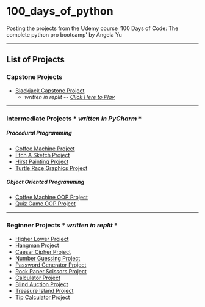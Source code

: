 # 100_days_of_python
Posting the projects from the Udemy course '100 Days of Code: The complete python pro bootcamp' by Angela Yu

***
## List of Projects 

### Capstone Projects
- [Blackjack Capstone Project](https://github.com/antoniaandreou/100_days_of_python/tree/main/Capstone%20Projects/Blackjack%20Capstone%20Project)
  - _written in replit_ -- [_Click Here to Play_](https://replit.com/@AntoniaAndreou1/Blackjack-100-days-of-python?v=1)
 *** 
### Intermediate Projects \* _written in PyCharm_ \*

##### _Procedural Programming_
- [Coffee Machine Project](https://github.com/antoniaandreou/100_days_of_python/tree/main/Intermediate%20Projects/Coffee%20Machine%20Project)
- [Etch A Sketch Project](https://github.com/antoniaandreou/100_days_of_python/tree/main/Intermediate%20Projects/Etch%20A%20Sketch%20Project)
- [Hirst Painting Project](https://github.com/antoniaandreou/100_days_of_python/tree/main/Intermediate%20Projects/Hirst%20Painting%20Project)
- [Turtle Race Graphics Project](https://github.com/antoniaandreou/100_days_of_python/blob/main/Intermediate%20Projects/Turtle%20Race%20Project/main.py)

##### _Object Oriented Programming_
- [Coffee Machine OOP Project](https://github.com/antoniaandreou/100_days_of_python/tree/main/Intermediate%20Projects/Coffee%20Machine%20OOP%20Project)
- [Quiz Game OOP Project](https://github.com/antoniaandreou/100_days_of_python/tree/main/Intermediate%20Projects/Quiz%20Game%20OOP%20Project)

***
### Beginner Projects \* _written in replit_ \*
- [Higher Lower Project](https://replit.com/@AntoniaAndreou1/Higher-Lower-Game-100-days-of-python?v=1)
- [Hangman Project](https://replit.com/@AntoniaAndreou1/Hangman-Game-100-days-of-python?v=1)
- [Caesar Cipher Project](https://replit.com/@AntoniaAndreou1/Caesar-Cipher-100-days-of-python?v=1)
- [Number Guessing Project](https://replit.com/@AntoniaAndreou1/Number-Guessing-Game-100-days-of-python?v=1)
- [Password Generator Project](https://replit.com/@AntoniaAndreou1/Password-Generator-100-days-of-python?v=1)
- [Rock Paper Scissors Project](https://replit.com/@AntoniaAndreou1/Rock-Paper-Scissors-Game-100-days-of-python?v=1)
- [Calculator Project](https://replit.com/@AntoniaAndreou1/Calculator-100-days-of-python?v=1)
- [Blind Auction Project](https://replit.com/@AntoniaAndreou1/Blind-Auction-100-days-of-python?v=1)
- [Treasure Island Project](https://replit.com/@AntoniaAndreou1/Treasure-Island-100-days-of-python?v=1)
- [Tip Calculator Project](https://replit.com/@AntoniaAndreou1/Tip-Calculator-100-days-of-python?v=1)